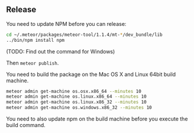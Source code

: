 ## Release

You need to update NPM before you can release:

```sh
cd ~/.meteor/packages/meteor-tool/1.1.4/mt-*/dev_bundle/lib
../bin/npm install npm
```

(TODO: Find out the command for Windows)

Then `meteor publish`.

You need to build the package on the Mac OS X and Linux 64bit build machine.

```sh
meteor admin get-machine os.osx.x86_64 --minutes 10
meteor admin get-machine os.linux.x86_64 --minutes 10
meteor admin get-machine os.linux.x86_32 --minutes 10
meteor admin get-machine os.windows.x86_32 --minutes 10
```

You need to also update npm on the build machine before you execute the build command.
